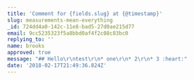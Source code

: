 ```yaml
---
title: 'Comment for {fields.slug} at {@timestamp}'
slug: measurements-mean-everything
_id: 724dd4a0-142c-11e8-bad5-27d0ae215d77
email: 9cc5235323f5a8bbd0af4f2c08c83bc0
replying_to: ''
name: brooks
approved: true
message: "## Hello\r\ntest\r\n* one\r\n* 2\r\n* 3 :heart:"
date: '2018-02-17T21:49:36.824Z'
---
```

